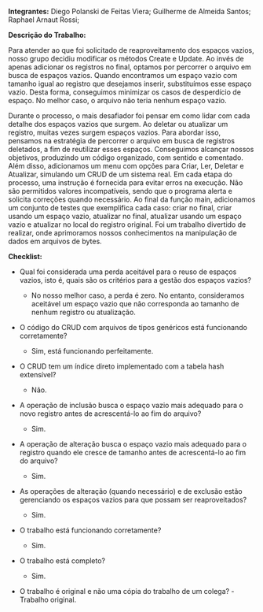 **Integrantes:** Diego Polanski de Feitas Viera; Guilherme de Almeida Santos; Raphael Arnaut Rossi;

**Descrição do Trabalho:**

Para atender ao que foi solicitado de reaproveitamento dos espaços vazios, nosso grupo decidiu modificar os métodos Create e Update. Ao invés de apenas adicionar os registros no final, optamos por percorrer o arquivo em busca de espaços vazios. Quando encontramos um espaço vazio com tamanho igual ao registro que desejamos inserir, substituímos esse espaço vazio. Desta forma, conseguimos minimizar os casos de desperdício de espaço. No melhor caso, o arquivo não teria nenhum espaço vazio.

Durante o processo, o mais desafiador foi pensar em como lidar com cada detalhe dos espaços vazios que surgem. Ao deletar ou atualizar um registro, muitas vezes surgem espaços vazios. Para abordar isso, pensamos na estratégia de percorrer o arquivo em busca de registros deletados, a fim de reutilizar esses espaços. Conseguimos alcançar nossos objetivos, produzindo um código organizado, com sentido e comentado. Além disso, adicionamos um menu com opções para Criar, Ler, Deletar e Atualizar, simulando um CRUD de um sistema real. Em cada etapa do processo, uma instrução é fornecida para evitar erros na execução. Não são permitidos valores incompatíveis, sendo que o programa alerta e solicita correções quando necessário. Ao final da função main, adicionamos um conjunto de testes que exemplifica cada caso: criar no final, criar usando um espaço vazio, atualizar no final, atualizar usando um espaço vazio e atualizar no local do registro original. Foi um trabalho divertido de realizar, onde aprimoramos nossos conhecimentos na manipulação de dados em arquivos de bytes.


**Checklist:**
* Qual foi considerada uma perda aceitável para o reuso de espaços vazios, isto é, quais são os critérios para a gestão dos espaços vazios?
   - No nosso melhor caso, a perda é zero. No entanto, consideramos aceitável um espaço vazio que não corresponda ao tamanho de nenhum registro ou atualização.

* O código do CRUD com arquivos de tipos genéricos está funcionando corretamente?
   - Sim, está funcionando perfeitamente.

* O CRUD tem um índice direto implementado com a tabela hash extensível?
   - Não.

* A operação de inclusão busca o espaço vazio mais adequado para o novo registro antes de acrescentá-lo ao fim do arquivo?
   - Sim.

* A operação de alteração busca o espaço vazio mais adequado para o registro quando ele cresce de tamanho antes de acrescentá-lo ao fim do arquivo?
   - Sim.
     
* As operações de alteração (quando necessário) e de exclusão estão gerenciando os espaços vazios para que possam ser reaproveitados?
   - Sim.

* O trabalho está funcionando corretamente?
   - Sim.
     
* O trabalho está completo?
   - Sim.

* O trabalho é original e não uma cópia do trabalho de um colega?
   -Trabalho original.
